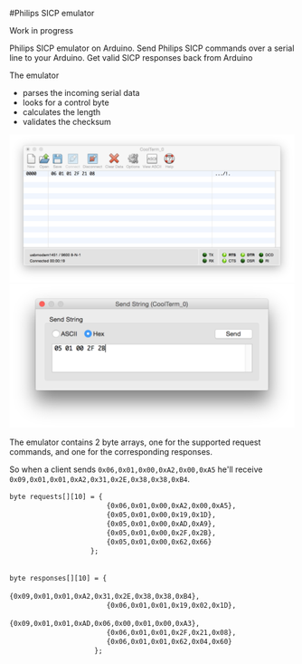 #Philips SICP emulator

Work in progress

Philips SICP emulator on Arduino. Send Philips SICP commands over a serial line to your Arduino.
Get valid SICP responses back from Arduino

The emulator 

- parses the incoming serial data
- looks for a control byte
- calculates the length
- validates the checksum

![](./docs/screenshot1.png)
![](./docs/screenshot2.png)


The emulator contains 2 byte arrays, one for the supported request commands, and one for the corresponding responses.

So when a client sends ```0x06,0x01,0x00,0xA2,0x00,0xA5``` he'll receive ```0x09,0x01,0x01,0xA2,0x31,0x2E,0x38,0x38,0xB4```.

```
byte requests[][10] = {  
                        {0x06,0x01,0x00,0xA2,0x00,0xA5},
                        {0x05,0x01,0x00,0x19,0x1D},
                        {0x05,0x01,0x00,0xAD,0xA9},
                        {0x05,0x01,0x00,0x2F,0x2B},
                        {0x05,0x01,0x00,0x62,0x66}
                    };


byte responses[][10] = {
                        {0x09,0x01,0x01,0xA2,0x31,0x2E,0x38,0x38,0xB4},
                        {0x06,0x01,0x01,0x19,0x02,0x1D},
                        {0x09,0x01,0x01,0xAD,0x06,0x00,0x01,0x00,0xA3},
                        {0x06,0x01,0x01,0x2F,0x21,0x08},
                        {0x06,0x01,0x01,0x62,0x04,0x60}
                     };
```

